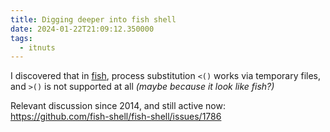 ```yaml
---
title: Digging deeper into fish shell
date: 2024-01-22T21:09:12.350000
tags:
  - itnuts
---
```


I discovered that in [fish](https://fishshell.com/), process substitution `<()` works via temporary files, and `>()` is not supported at all *(maybe because it look like fish?)*

Relevant discussion since 2014, and still active now:
https://github.com/fish-shell/fish-shell/issues/1786
